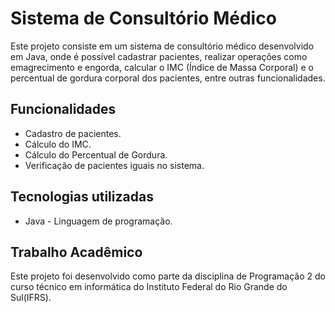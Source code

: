 # Sistema de Consultório Médico
Este projeto consiste em um sistema de consultório médico desenvolvido em Java, onde é possível cadastrar pacientes, realizar operações como emagrecimento e engorda, calcular o IMC (Índice de Massa Corporal) e o percentual de gordura corporal dos pacientes, entre outras funcionalidades.

## Funcionalidades
- Cadastro de pacientes.
- Cálculo do IMC.
- Cálculo do Percentual de Gordura.
- Verificação de pacientes iguais no sistema.

## Tecnologias utilizadas
- Java - Linguagem de programação.

## Trabalho Acadêmico
Este projeto foi desenvolvido como parte da disciplina de Programação 2 do curso técnico em informática do Instituto Federal do Rio Grande do Sul(IFRS).
